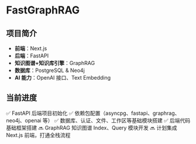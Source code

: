 # FastGraphRAG

## 项目简介

- **前端**：Next.js
- **后端**：FastAPI
- **知识图谱+知识库引擎**：GraphRAG
- **数据库**：PostgreSQL & Neo4j
- **AI 能力**：OpenAI 接口、Text Embedding

## 当前进度

✅ FastAPI 后端项目初始化
✅ 依赖包配置（asyncpg、fastapi、graphrag、neo4j、openai 等）
✅ 数据库、认证、文件、工作区等基础模块搭建
✅ 后端代码基础框架搭建
🔜 GraphRAG 知识图谱 Index、Query 模块开发
🔜 计划集成 Next.js 前端，打通全栈流程
